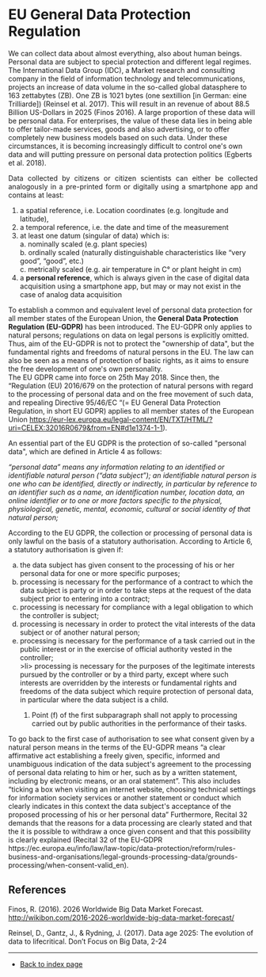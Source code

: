 # EU General Data Protection Regulation

We can collect data about almost everything, also about human beings. Personal data are subject to special protection and different legal regimes. The International Data Group (IDC), a Market research and consulting company in the field of information technology and telecommunications, projects an increase of data
volume in the so-called global datasphere to 163 zettabytes (ZB). One ZB is 1021 bytes (one sextillion [in German: eine Trilliarde]) (Reinsel et al. 2017). This will result in an
revenue of about 88.5 Billion US-Dollars in 2025 (Finos 2016). A large proportion of these data will be personal data. For enterprises, the value of these data lies in being able to offer tailor-made services, goods and also advertising, or to offer completely new business models based on such data. Under these circumstances, it is becoming increasingly difficult to control one's own data and will putting pressure on personal data protection politics (Egberts et al. 2018).

<p align="justify">Data collected by citizens or citizen scientists can either be collected analogously in a pre-printed form or digitally using a smartphone app and contains at least:</p> 

1.  a spatial reference, i.e. Location coordinates (e.g. longitude and latitude),  
2.  a temporal reference, i.e. the date and time of the measurement  
3.  at least one datum (singular of data) which is:  
    a.  nominally scaled (e.g. plant species)  
    b.  ordinally scaled (naturally distinguishable characteristics like “very good”, “good”, etc.)  
    c.  metrically scaled (e.g. air temperature in C° or plant height in cm)    
4.  a **personal reference**, which is always given in the case of digital data acquisition using a smartphone app, but may or may not exist in the case of analog data acquisition  

To establish a common and equivalent level of personal data protection for all member states of the European Union, the **General Data Protection Regulation (EU-GDPR)** has been introduced. The EU-GDPR only applies to natural persons; regulations on data on legal persons is explicitly omitted. Thus, aim of the EU-GDPR is not to protect the "ownership of data", but the fundamental rights and freedoms of natural persons in the EU. The law can also be seen as a means of protection of basic rights, as it aims to ensure the free development of one's own personality.  
The EU GDPR came into force on 25th May 2018. Since then, the “Regulation (EU) 2016/679 on the protection of natural persons with regard to the processing of personal data and on the free movement of such data, and repealing Directive 95/46/EC “(= EU General Data Protection Regulation, in short EU GDPR) applies to all member states of the European Union https://eur-lex.europa.eu/legal-content/EN/TXT/HTML/?uri=CELEX:32016R0679&from=EN#d1e1374-1-1).  

An essential part of the EU GDPR is the protection of so-called "personal data", which are defined in Article 4 as follows:  

*“personal data” means any information relating to an identified or identifiable natural person (“data subject”); an identifiable natural person is one who can be identified, directly or indirectly, in particular by reference to an identifier such as a name, an identification number, location data, an online identifier or to one or more factors specific to the physical, physiological, genetic, mental, economic, cultural or social identity of that natural person;*  

According to the EU GDPR, the collection or processing of personal data is only lawful on the basis of a statutory authorisation. According to Article 6, a statutory authorisation is given if:  
<ol type="a">
    <li> the data subject has given consent to the processing of his or her personal data for one or more specific purposes;</li>
    <li> processing is necessary for the performance of a contract to which the data subject is party or in order to take steps at the request of the data subject prior to entering into a contract;</li>  
    <li> processing is necessary for compliance with a legal obligation to which the controller is subject;</li>  
    <li> processing is necessary in order to protect the vital interests of the data subject or of another natural person;</li>  
    <li> processing is necessary for the performance of a task carried out in the public interest or in the exercise of official authority vested in the controller;</li>
    >li> processing is necessary for the purposes of the legitimate interests pursued by the controller or by a third party, except where such interests are overridden by the interests or fundamental rights and freedoms of the data subject which require protection of personal data, in particular where the data subject is a child.</li>  
    <ol><li> Point (f) of the first subparagraph shall not apply to processing carried out by public authorities in the performance of their tasks.	</li></ol>
</ol>
To go back to the first case of authorisation to see what consent given by a natural person means in the terms of the EU-GDPR means “a clear affirmative act establishing a freely given, specific, informed and unambiguous indication of the data subject's agreement to the processing of personal data relating to him or her, such as by a written statement, including by electronic means, or an oral statement”. This also includes “ticking a box when visiting an internet website, choosing technical settings for information society services or another statement or conduct which clearly indicates in this context the data subject's acceptance of the proposed processing of his or her personal data” Furthermore, Recital 32 demands that the reasons for a data processing are clearly stated and that the it is possible to withdraw a once given consent and that this possibility is clearly explained (Recital 32 of the EU-GDPR https://ec.europa.eu/info/law/law-topic/data-protection/reform/rules-business-and-organisations/legal-grounds-processing-data/grounds-processing/when-consent-valid_en).  


## References

Finos, R. (2016). 2026 Worldwide Big Data Market Forecast. http://wikibon.com/2016-2026-worldwide-big-data-market-forecast/  

Reinsel, D., Gantz, J., & Rydning, J. (2017). Data age 2025: The evolution of data to lifecritical. Don’t Focus on Big Data, 2-24  


---  
* [Back to index page](../index.md)
